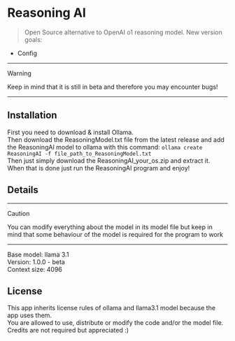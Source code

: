 # Reasoning AI
 > Open Source alternative to OpenAI o1 reasoning model.
 > New version goals:
 - Config
---
 > [!WARNING]
 > Keep in mind that it is still in beta and therefore you may encounter bugs!
---

## Installation
First you need to download & install Ollama.\
Then download the ReasoningModel.txt file from the latest release and add the ReasoningAI model to ollama with this command: ```ollama create ReasoningAI -f file_path_to_ReasoningModel.txt``` \
Then just simply download the ReasoningAI_your_os.zip and extract it.\
When that is done just run the ReasoningAI program and enjoy!

## Details
---
 > [!CAUTION]
 > You can modify everything about the model in its model file but keep in mind that some behaviour of the model is required for the program to work
---
Base model: llama 3.1\
Version: 1.0.0 - beta\
Context size: 4096

## License
This app inherits license rules of ollama and llama3.1 model because the app uses them.\
You are allowed to use, distribute or modify the code and/or the model file.\
Credits are not required but appreciated :)

